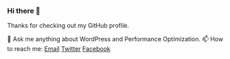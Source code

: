 ### Hi there 👋

Thanks for checking out my GitHub profile.

💬 Ask me anything about WordPress and Performance Optimization.
📫 How to reach me: [Email](mailto:hello@mehulgohil.com) [Twitter](https://twitter.com/mehul_gohil0810) [Facebook](https://facebook.com/mehulgohilindia)

<!--
**mehul0810/mehul0810** is a ✨ _special_ ✨ repository because its `README.md` (this file) appears on your GitHub profile.

Here are some ideas to get you started:

- 🔭 I’m currently working on ...
- 🌱 I’m currently learning ...
- 👯 I’m looking to collaborate on ...
- 🤔 I’m looking for help with ...
- 💬 Ask me about ...
- 📫 How to reach me: ...
- 😄 Pronouns: ...
- ⚡ Fun fact: ...
-->
